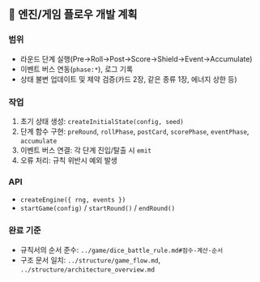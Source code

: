 ## 🔧 엔진/게임 플로우 개발 계획

### 범위

- 라운드 단계 실행(Pre→Roll→Post→Score→Shield→Event→Accumulate)
- 이벤트 버스 연동(`phase:*`), 로그 기록
- 상태 불변 업데이트 및 제약 검증(카드 2장, 같은 종류 1장, 에너지 상한 등)

### 작업

1. 초기 상태 생성: `createInitialState(config, seed)`
2. 단계 함수 구현: `preRound`, `rollPhase`, `postCard`, `scorePhase`, `eventPhase`, `accumulate`
3. 이벤트 버스 연결: 각 단계 진입/탈출 시 `emit`
4. 오류 처리: 규칙 위반시 예외 발생

### API

- `createEngine({ rng, events })`
- `startGame(config)` / `startRound()` / `endRound()`

### 완료 기준

- 규칙서의 순서 준수: `../game/dice_battle_rule.md#점수-계산-순서`
- 구조 문서 일치: `../structure/game_flow.md`, `../structure/architecture_overview.md`
